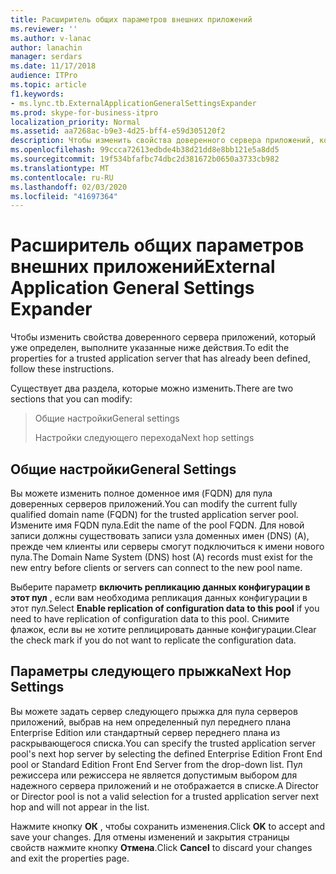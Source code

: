 ```yaml
---
title: Расширитель общих параметров внешних приложений
ms.reviewer: ''
ms.author: v-lanac
author: lanachin
manager: serdars
ms.date: 11/17/2018
audience: ITPro
ms.topic: article
f1.keywords:
- ms.lync.tb.ExternalApplicationGeneralSettingsExpander
ms.prod: skype-for-business-itpro
localization_priority: Normal
ms.assetid: aa7268ac-b9e3-4d25-bff4-e59d305120f2
description: Чтобы изменить свойства доверенного сервера приложений, который уже определен, выполните указанные ниже действия.
ms.openlocfilehash: 99ccca72613edbde4b38d21dd8e8bb121e5a8dd5
ms.sourcegitcommit: 19f534bfafbc74dbc2d381672b0650a3733cb982
ms.translationtype: MT
ms.contentlocale: ru-RU
ms.lasthandoff: 02/03/2020
ms.locfileid: "41697364"
---
```

# <a name="external-application-general-settings-expander"></a><span data-ttu-id="68d07-103">Расширитель общих параметров внешних приложений</span><span class="sxs-lookup"><span data-stu-id="68d07-103">External Application General Settings Expander</span></span>
 
<span data-ttu-id="68d07-104">Чтобы изменить свойства доверенного сервера приложений, который уже определен, выполните указанные ниже действия.</span><span class="sxs-lookup"><span data-stu-id="68d07-104">To edit the properties for a trusted application server that has already been defined, follow these instructions.</span></span>
  
<span data-ttu-id="68d07-105">Существует два раздела, которые можно изменить.</span><span class="sxs-lookup"><span data-stu-id="68d07-105">There are two sections that you can modify:</span></span>
  
> <span data-ttu-id="68d07-106">Общие настройки</span><span class="sxs-lookup"><span data-stu-id="68d07-106">General settings</span></span>
> 
> <span data-ttu-id="68d07-107">Настройки следующего перехода</span><span class="sxs-lookup"><span data-stu-id="68d07-107">Next hop settings</span></span>
    
## <a name="general-settings"></a><span data-ttu-id="68d07-108">Общие настройки</span><span class="sxs-lookup"><span data-stu-id="68d07-108">General Settings</span></span>

<span data-ttu-id="68d07-109">Вы можете изменить полное доменное имя (FQDN) для пула доверенных серверов приложений.</span><span class="sxs-lookup"><span data-stu-id="68d07-109">You can modify the current fully qualified domain name (FQDN) for the trusted application server pool.</span></span> <span data-ttu-id="68d07-110">Измените имя FQDN пула.</span><span class="sxs-lookup"><span data-stu-id="68d07-110">Edit the name of the pool FQDN.</span></span> <span data-ttu-id="68d07-111">Для новой записи должны существовать записи узла доменных имен (DNS) (A), прежде чем клиенты или серверы смогут подключиться к имени нового пула.</span><span class="sxs-lookup"><span data-stu-id="68d07-111">The Domain Name System (DNS) host (A) records must exist for the new entry before clients or servers can connect to the new pool name.</span></span>
  
<span data-ttu-id="68d07-112">Выберите параметр **включить репликацию данных конфигурации в этот пул** , если вам необходима репликация данных конфигурации в этот пул.</span><span class="sxs-lookup"><span data-stu-id="68d07-112">Select **Enable replication of configuration data to this pool** if you need to have replication of configuration data to this pool.</span></span> <span data-ttu-id="68d07-113">Снимите флажок, если вы не хотите реплицировать данные конфигурации.</span><span class="sxs-lookup"><span data-stu-id="68d07-113">Clear the check mark if you do not want to replicate the configuration data.</span></span>
  
## <a name="next-hop-settings"></a><span data-ttu-id="68d07-114">Параметры следующего прыжка</span><span class="sxs-lookup"><span data-stu-id="68d07-114">Next Hop Settings</span></span>

<span data-ttu-id="68d07-115">Вы можете задать сервер следующего прыжка для пула серверов приложений, выбрав на нем определенный пул переднего плана Enterprise Edition или стандартный сервер переднего плана из раскрывающегося списка.</span><span class="sxs-lookup"><span data-stu-id="68d07-115">You can specify the trusted application server pool's next hop server by selecting the defined Enterprise Edition Front End pool or Standard Edition Front End Server from the drop-down list.</span></span> <span data-ttu-id="68d07-116">Пул режиссера или режиссера не является допустимым выбором для надежного сервера приложений и не отображается в списке.</span><span class="sxs-lookup"><span data-stu-id="68d07-116">A Director or Director pool is not a valid selection for a trusted application server next hop and will not appear in the list.</span></span>
  


<span data-ttu-id="68d07-117">Нажмите кнопку **ОК** , чтобы сохранить изменения.</span><span class="sxs-lookup"><span data-stu-id="68d07-117">Click **OK** to accept and save your changes.</span></span> <span data-ttu-id="68d07-118">Для отмены изменений и закрытия страницы свойств нажмите кнопку **Отмена**.</span><span class="sxs-lookup"><span data-stu-id="68d07-118">Click **Cancel** to discard your changes and exit the properties page.</span></span>
  

